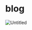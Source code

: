 # blog

![Untitled](https://github.com/CHANYOUNGKANG/blog/assets/140377196/ffcfa2d3-9e40-419a-bcb5-3749f766ea4b)
